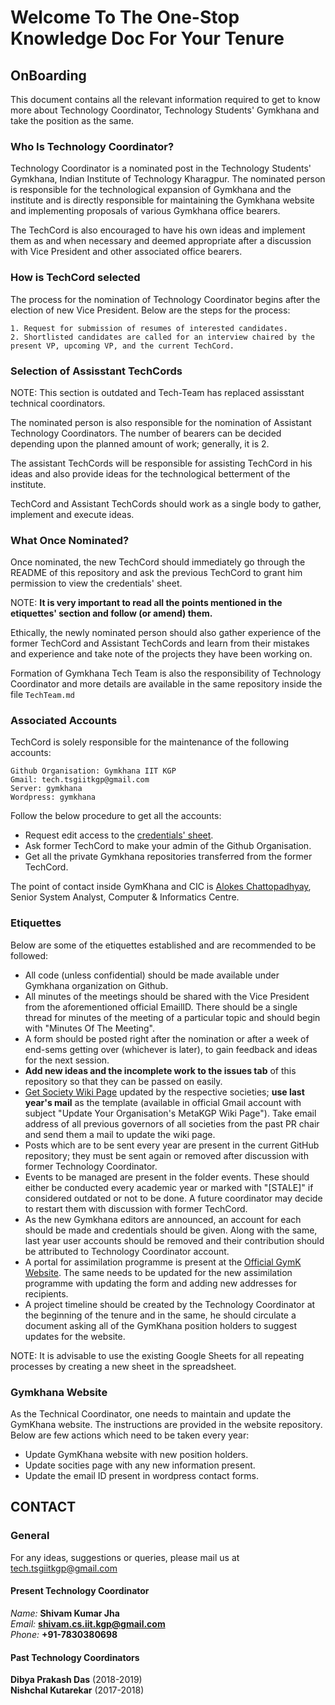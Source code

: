 # Welcome To The One-Stop Knowledge Doc For Your Tenure

## OnBoarding

This document contains all the relevant information required to get to know more about Technology Coordinator, Technology Students' Gymkhana and take the position as the same.

### Who Is Technology Coordinator?

Technology Coordinator is a nominated post in the Technology Students' Gymkhana, Indian Institute of Technology Kharagpur. The nominated person is responsible for the technological expansion of Gymkhana and the institute and is directly responsible for maintaining the Gymkhana website and implementing proposals of various Gymkhana office bearers.

The TechCord is also encouraged to have his own ideas and implement them as and when necessary and deemed appropriate after a discussion with Vice President and other associated office bearers.

### How is TechCord selected

The process for the nomination of Technology Coordinator begins after the election of new Vice President. Below are the steps for the process:

```text
1. Request for submission of resumes of interested candidates.
2. Shortlisted candidates are called for an interview chaired by the present VP, upcoming VP, and the current TechCord.
```

### Selection of Assisstant TechCords

NOTE: This section is outdated and Tech-Team has replaced assisstant technical coordinators.

The nominated person is also responsible for the nomination of Assistant Technology Coordinators. The number of bearers can be decided depending upon the planned amount of work; generally, it is 2.

The assistant TechCords will be responsible for assisting TechCord in his ideas and also provide ideas for the technological betterment of the institute.

TechCord and Assistant TechCords should work as a single body to gather, implement and execute ideas.

### What Once Nominated?

Once nominated, the new TechCord should immediately go through the README of this repository and ask the previous TechCord to grant him permission to view the credentials' sheet. 

NOTE: **It is very important to read all the points mentioned in the etiquettes' section and follow (or amend) them.**

Ethically, the newly nominated person should also gather experience of the former TechCord and Assistant TechCords and learn from their mistakes and experience and take note of the projects they have been working on.

Formation of Gymkhana Tech Team is also the responsibility of Technology Coordinator and more details are available in the same repository inside the file `TechTeam.md`

### Associated Accounts

TechCord is solely responsible for the maintenance of the following accounts:

```text
Github Organisation: Gymkhana IIT KGP
Gmail: tech.tsgiitkgp@gmail.com
Server: gymkhana
Wordpress: gymkhana
```

Follow the below procedure to get all the accounts:

- Request edit access to the [credentials' sheet](https://docs.google.com/spreadsheets/d/1suD221YejD_cHQhJqkA_lA9eyM3Id4dPr3Grjf3-wQk/edit#gid=0).
- Ask former TechCord to make your admin of the Github Organisation.
- Get all the private Gymkhana repositories transferred from the former TechCord.

The point of contact inside GymKhana and CIC is [Alokes Chattopadhyay](http://www1.iitkgp.ac.in/fac-profiles/showprofile.php?empcode=ZamZU&depts_name=CC), Senior System Analyst, Computer & Informatics Centre.

### Etiquettes

Below are some of the etiquettes established and are recommended to be followed:

- All code (unless confidential) should be made available under Gymkhana organization on Github.
- All minutes of the meetings should be shared with the Vice President from the aforementioned official EmailID. There should be a single thread for minutes of the meeting of a particular topic and should begin with "Minutes Of The Meeting".
- A form should be posted right after the nomination or after a week of end-sems getting over (whichever is later), to gain feedback and ideas for the next session.
- **Add new ideas and the incomplete work to the issues tab** of this repository so that they can be passed on easily.
- [Get Society Wiki Page](https://wiki.metakgp.org/w/Category:Societies_and_clubs) updated by the respective societies; **use last year's mail** as the template (available in official Gmail account with subject "Update Your Organisation's MetaKGP Wiki Page"). Take email address of all previous governors of all societies from the past PR chair and send them a mail to update the wiki page.
- Posts which are to be sent every year are present in the current GitHub repository; they must be sent again or removed after discussion with former Technology Coordinator.
- Events to be managed are present in the folder events. These should either be conducted every academic year or marked with "[STALE]" if considered outdated or not to be done. A future coordinator may decide to restart them with discussion with former TechCord.
- As the new Gymkhana editors are announced, an account for each should be made and credentials should be given. Along with the same, last year user accounts should be removed and their contribution should be attributed to Technology Coordinator account.
- A portal for assimilation programme is present at the [Official GymK Website](http://www.gymkhana.iitkgp.ac.in/blog/index.php/grievance-portal-assimilation-programme-2019/). The same needs to be updated for the new assimilation programme with updating the form and adding new addresses for recipients.
- A project timeline should be created by the Technology Coordinator at the beginning of the tenure and in the same, he should circulate a document asking all of the GymKhana position holders to suggest updates for the website.


NOTE: It is advisable to use the existing Google Sheets for all repeating processes by creating a new sheet in the spreadsheet.

### Gymkhana Website

As the Technical Coordinator, one needs to maintain and update the GymKhana website. The instructions are provided in the website repository. Below are few actions which need to be taken every year:

- Update GymKhana website with new position holders.
- Update socities page with any new information present.
- Update the email ID present in wordpress contact forms.

## CONTACT

### General

For any ideas, suggestions or queries, please mail us at tech.tsgiitkgp@gmail.com

#### Present Technology Coordinator

*Name:* **Shivam Kumar Jha**<br>
*Email:* **shivam.cs.iit.kgp@gmail.com**<br>
*Phone:* **+91-7830380698**

#### Past Technology Coordinators

**Dibya Prakash Das** (2018-2019)<br/>
**Nishchal Kutarekar** (2017-2018)
